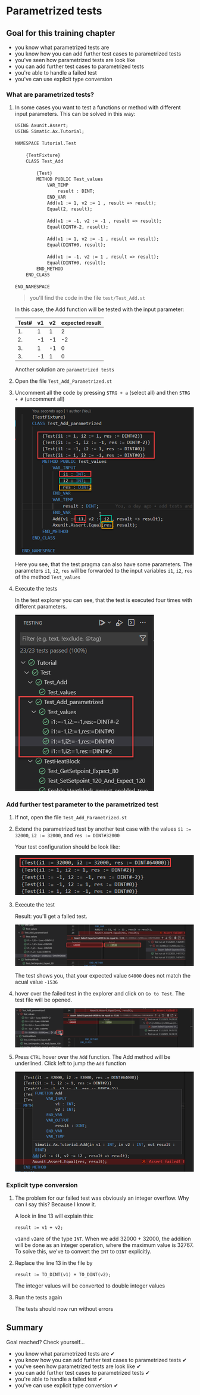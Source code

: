 # Parametrized tests

## Goal for this training chapter

- you know what parametrized tests are
- you know how you can add further test cases to parametrized tests
- you've seen how parametrized tests are look like
- you can add further test cases to parametrized tests
- you're able to handle a failed test
- you've can use explicit type conversion

### What are parametrized tests?

1. In some cases you want to test a functions or method with different input parameters. This can be solved in this way:

    ```iec-st
    USING Axunit.Assert;
    USING Simatic.Ax.Tutorial;

    NAMESPACE Tutorial.Test

        {TestFixture}
        CLASS Test_Add

            {Test}
            METHOD PUBLIC Test_values
                VAR_TEMP
                    result : DINT;
                END_VAR
                Add(v1 := 1, v2 := 1 , result => result);
                Equal(2, result);                   

                Add(v1 := -1, v2 := -1 , result => result);
                Equal(DINT#-2, result);            

                Add(v1 := 1, v2 := -1 , result => result);
                Equal(DINT#0, result);            

                Add(v1 := -1, v2 := 1 , result => result);
                Equal(DINT#0, result);            
            END_METHOD
        END_CLASS    

    END_NAMESPACE
    ```

    > you'll find the code in the file `test/Test_Add.st`

    In this case, the Add function will be tested with the input parameter:

    |Test#|v1|v2| expected result
    |-|-|-|-|
    |1.|1|1|2|
    |2.|-1|-1|-2|
    |3.|1|-1|0|
    |3.|-1|1|0|

    Another solution are `parametrized tests`

1. Open the file `Test_Add_Parametrized.st`

1. Uncomment all the code by pressing `STRG + a` (select all) and then `STRG + #` (uncomment all)

    ![login](./images/ptest.png)

    Here you see, that the test pragma can also have some parameters. The parameters `i1`, `i2`, `res`  will be forwarded to the input variables `i1`, `i2`, `res` of the method `Test_values`

1. Execute the tests

    In the test explorer you can see, that the test is executed four times with different parameters.

    ![login](./images/partest.png)

### Add further test parameter to the parametrized test

1. If not, open the file `Test_Add_Parametrized.st`

1. Extend the parametrized test by another test case with the values `i1 := 32000`, `i2 := 32000`, and `res := DINT#32000`

    Your test configuration should be look like:

    ![login](./images/exttest.png)

1. Execute the test

    Result: you'll get a failed test.

    ![login](./images/ftest.png)

    The test shows you, that your expected value `64000` does not match the acual value `-1536`

1. hover over the failed test in the explorer and click on `Go to Test`. The test file will be opened.

   ![login](./images/failedtest.png)

1. Press `CTRL` hover over the `Add` function. The Add method will be underlined. Click left to jump the `Add` function

    ![login](./images/jumptoadd.png)

### Explicit type conversion

1. The problem for our failed test was obviously an integer overflow. Why can I say this? Because I know it.

    A look in line 13 will explain this:

    ```iec-st
    result := v1 + v2;
    ```

    `v1`and `v2`are of the type `INT`. When we add 32000 + 32000, the addition will be done as an integer operation, where the maximum value is 32767.
    To solve this, we've to convert the `INT` to `DINT` explicitly.

1. Replace the line 13 in the file by

    ```iec-st
    result := TO_DINT(v1) + TO_DINT(v2);
    ```

    The integer values will be converted to double integer values

1. Run the tests again

    The tests should now run without errors

## Summary

Goal reached? Check yourself...

- you know what parametrized tests are ✔
- you know how you can add further test cases to parametrized tests ✔
- you've seen how parametrized tests are look like ✔
- you can add further test cases to parametrized tests ✔
- you're able to handle a failed test ✔
- you've can use explicit type conversion ✔
